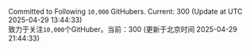 Committed to Following `10,000` GitHubers. Current: <!-- FOLLOWING_COUNT -->300<!-- FOLLOWING_COUNT --> (Update at UTC <!-- LAST_UPDATED -->2025-04-29 13:44:33<!-- LAST_UPDATED -->)<br>
致力于关注`10,000`个GitHuber。当前：<!-- FOLLOWING_COUNT -->300<!-- FOLLOWING_COUNT --> (更新于北京时间 <!-- LAST_UPDATED_CST -->2025-04-29 21:44:33<!-- LAST_UPDATED_CST -->)
